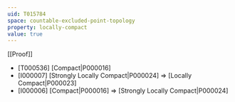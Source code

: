 ```yaml
---
uid: T015784
space: countable-excluded-point-topology
property: locally-compact
value: true
---
```

[[Proof]]

* [T000536] [Compact|P000016]
* [I000007] [Strongly Locally Compact|P000024] => [Locally Compact|P000023]
* [I000006] [Compact|P000016] => [Strongly Locally Compact|P000024]

